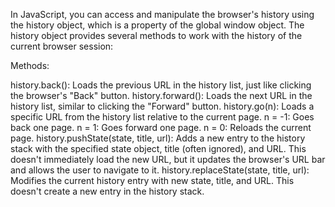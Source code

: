 In JavaScript, you can access and manipulate the browser's history using the history object, which is a property of the global window object. The history object provides several methods to work with the history of the current browser session:

Methods:

history.back(): Loads the previous URL in the history list, just like clicking the browser's "Back" button.
history.forward(): Loads the next URL in the history list, similar to clicking the "Forward" button.
history.go(n): Loads a specific URL from the history list relative to the current page.
n = -1: Goes back one page.
n = 1: Goes forward one page.
n = 0: Reloads the current page.
history.pushState(state, title, url): Adds a new entry to the history stack with the specified state object, title (often ignored), and URL. This doesn't immediately load the new URL, but it updates the browser's URL bar and allows the user to navigate to it.
history.replaceState(state, title, url): Modifies the current history entry with new state, title, and URL. This doesn't create a new entry in the history stack.